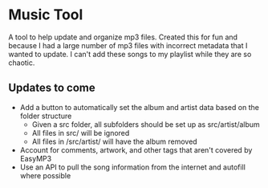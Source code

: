 # Music Tool
A tool to help update and organize mp3 files. Created this for fun and because I had a large number of mp3 files with 
incorrect metadata that I wanted to update. I can't add these songs to my playlist while they are so chaotic. 

## Updates to come

* Add a button to automatically set the album and artist data based on the folder structure
  * Given a src folder, all subfolders should be set up as src/artist/album
  * All files in src/ will be ignored
  * All files in /src/artist/ will have the album removed
* Account for comments, artwork, and other tags that aren't covered by EasyMP3
* Use an API to pull the song information from the internet and autofill where possible
